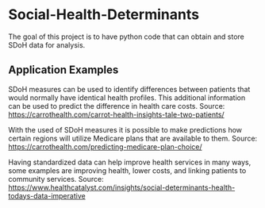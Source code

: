 # Social-Health-Determinants

The goal of this project is to have python code that can obtain and store SDoH data for analysis.

## Application Examples

SDoH measures can be used to identify differences between patients that would normally have identical health profiles. This additional information can be used to predict the difference in health care costs.
Source: https://carrothealth.com/carrot-health-insights-tale-two-patients/

With the used of SDoH measures it is possible to make predictions how certain regions will utilize Medicare plans that are available to them.
Source: https://carrothealth.com/predicting-medicare-plan-choice/

Having standardized data can help improve health services in many ways, some examples are improving health, lower costs, and linking patients to community services.
Source: https://www.healthcatalyst.com/insights/social-determinants-health-todays-data-imperative
